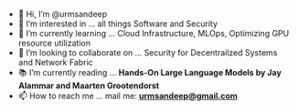 - 👋 Hi, I’m @urmsandeep
- 👀 I’m interested in ... all things Software and Security
- 🌱 I’m currently learning ... Cloud Infrastructure, MLOps, Optimizing GPU resource utilization 
- 💞️ I’m looking to collaborate on ... Security for Decentrailzed Systems and Network Fabric
- 📚 I’m currently reading ... **Hands-On Large Language Models by Jay Alammar and Maarten Grootendorst**
- 📫 How to reach me ... mail me: **urmsandeep@gmail.com**

<!---
urmsandeep/urmsandeep is a ✨ special ✨ repository because its `README.md` (this file) appears on your GitHub profile.
You can click the Preview link to take a look at your changes.
--->
